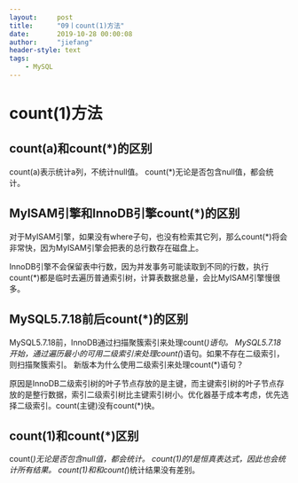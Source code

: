 ```yaml
---
layout:     post
title:      "09丨count(1)方法"
date:       2019-10-28 00:00:08
author:     "jiefang"
header-style: text
tags:
    - MySQL
---
```

# count(1)方法
## count(a)和count(*)的区别
count(a)表示统计a列，不统计null值。
count(*)无论是否包含null值，都会统计。
## MyISAM引擎和InnoDB引擎count(*)的区别
对于MyISAM引擎，如果没有where子句，也没有检索其它列，那么count(*)将会非常快，因为MyISAM引擎会把表的总行数存在磁盘上。

InnoDB引擎不会保留表中行数，因为并发事务可能读取到不同的行数，执行count(*)都是临时去遍历普通索引树，计算表数据总量，会比MyISAM引擎慢很多。

## MySQL5.7.18前后count(*)的区别
MySQL5.7.18前，InnoDB通过扫描聚簇索引来处理count(*)语句。
MySQL5.7.18开始，通过遍历最小的可用二级索引来处理count(*)语句。如果不存在二级索引，则扫描聚簇索引。
新版本为什么使用二级索引来处理count(*)语句？

原因是InnoDB二级索引树的叶子节点存放的是主键，而主键索引树的叶子节点存放的是整行数据，索引二级索引树比主键索引树小。优化器基于成本考虑，优先选择二级索引。count(主键)没有count(*)快。
## count(1)和count(*)区别
count(*)无论是否包含null值，都会统计。
count(1)的1是恒真表达式，因此也会统计所有结果。
count(1)和和count(*)统计结果没有差别。
